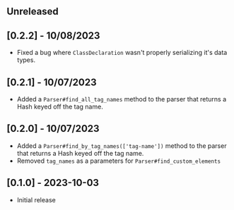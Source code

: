 ## Unreleased

## [0.2.2] - 10/08/2023

- Fixed a bug where `ClassDeclaration` wasn't properly serializing it's data types.

## [0.2.1] - 10/07/2023

- Added a `Parser#find_all_tag_names` method to the parser that returns a Hash keyed off the tag name.

## [0.2.0] - 10/07/2023

- Added a `Parser#find_by_tag_names(['tag-name'])` method to the parser that returns a Hash keyed off the tag name.
- Removed `tag_names` as a parameters for `Parser#find_custom_elements`

## [0.1.0] - 2023-10-03

- Initial release
